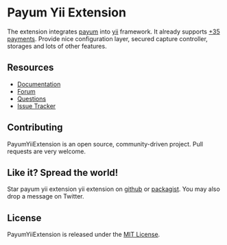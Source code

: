 # Payum Yii Extension

The extension integrates [payum](http://payum.forma-dev.com/documentation#Payum) into [yii](http://www.yiiframework.com/) framework.
It already supports [+35 payments](http://payum.forma-dev.com/documentation/Core/supported-payments).
Provide nice configuration layer, secured capture controller, storages and lots of other features.

## Resources

* [Documentation](http://payum.forma-dev.com/documentation#PayumYiiExtension)
* [Forum](http://www.yiiframework.com/forum/index.php/topic/48571-payum-payment-extension/)
* [Questions](http://stackoverflow.com/questions/tagged/payum)
* [Issue Tracker](https://github.com/Payum/PayumYiiExtension/issues)

## Contributing

PayumYiiExtension is an open source, community-driven project. Pull requests are very welcome.

## Like it? Spread the world!

Star payum yii extension yii extension on [github](https://github.com/Payum/PayumYiiExtension) or [packagist](https://packagist.org/packages/payum/payum-yii-extension).
You may also drop a message on Twitter.

## License

PayumYiiExtension is released under the [MIT License](LICENSE).
